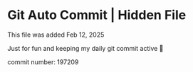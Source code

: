 # Git Auto Commit | Hidden File

This file was added Feb 12, 2025

Just for fun and keeping my daily git commit active 🤪

commit number: 197209
